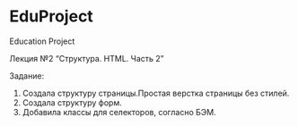 # EduProject
 Education Project

Лекция №2 “Структура. HTML. Часть 2”

Задание:

1. Создала структуру страницы.Простая верстка страницы без стилей.
2. Создала структуру форм.
3. Добавила классы для селекторов, согласно БЭМ.